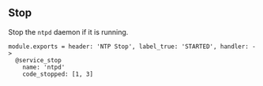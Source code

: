 
## Stop

Stop the `ntpd` daemon if it is running.

    module.exports = header: 'NTP Stop', label_true: 'STARTED', handler: ->
      @service_stop
        name: 'ntpd'
        code_stopped: [1, 3]
